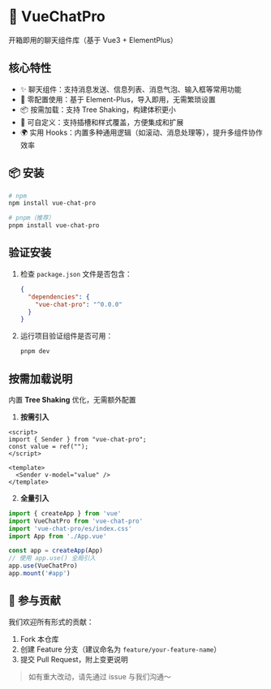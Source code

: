 # 📱 VueChatPro

开箱即用的聊天组件库（基于 Vue3 + ElementPlus）

## 核心特性

- ✨ 聊天组件：支持消息发送、信息列表、消息气泡、输入框等常用功能
- 🔌 零配置使用：基于 Element-Plus，导入即用，无需繁琐设置
- 📦 按需加载：支持 Tree Shaking，构建体积更小
- 🎨 可自定义：支持插槽和样式覆盖，方便集成和扩展
- 🌍 实用 Hooks：内置多种通用逻辑（如滚动、消息处理等），提升多组件协作效率

## 📦 安装

```bash
# npm
npm install vue-chat-pro

# pnpm（推荐）
pnpm install vue-chat-pro

```

## 验证安装

1. 检查 `package.json` 文件是否包含：

   ```json
   {
     "dependencies": {
       "vue-chat-pro": "^0.0.0"
     }
   }
   ```

2. 运行项目验证组件是否可用：

   ```bash
   pnpm dev
   ```

## 按需加载说明

内置 **Tree Shaking** 优化，无需额外配置

1. **按需引入**

```vue
<script>
import { Sender } from "vue-chat-pro";
const value = ref("");
</script>

<template>
  <Sender v-model="value" />
</template>
```

2. **全量引入**

```javascript
import { createApp } from 'vue'
import VueChatPro from 'vue-chat-pro'
import 'vue-chat-pro/es/index.css'
import App from './App.vue'

const app = createApp(App)
// 使用 app.use() 全局引入
app.use(VueChatPro)
app.mount('#app')
```

## 🤝 参与贡献

我们欢迎所有形式的贡献：

1. Fork 本仓库
2. 创建 Feature 分支（建议命名为 `feature/your-feature-name`）
3. 提交 Pull Request，附上变更说明

> 如有重大改动，请先通过 issue 与我们沟通～
